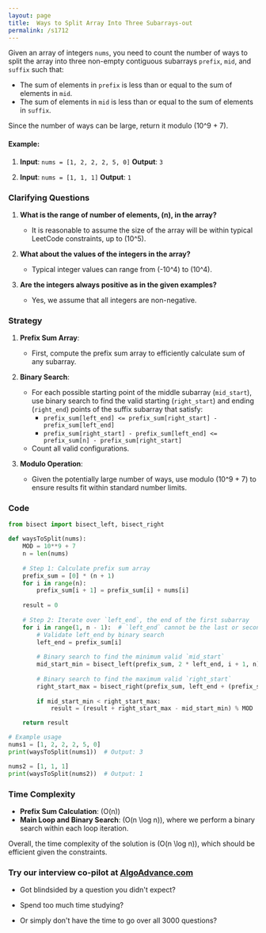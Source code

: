 ```yaml
---
layout: page
title:  Ways to Split Array Into Three Subarrays-out
permalink: /s1712
---
```


Given an array of integers `nums`, you need to count the number of ways to split the array into three non-empty contiguous subarrays `prefix`, `mid`, and `suffix` such that:

- The sum of elements in `prefix` is less than or equal to the sum of elements in `mid`.
- The sum of elements in `mid` is less than or equal to the sum of elements in `suffix`.

Since the number of ways can be large, return it modulo \(10^9 + 7\).

#### Example:
1. **Input**: `nums = [1, 2, 2, 2, 5, 0]`
   **Output**: `3`

2. **Input**: `nums = [1, 1, 1]`
   **Output**: `1`

### Clarifying Questions

1. **What is the range of number of elements, \(n\), in the array?**
   - It is reasonable to assume the size of the array will be within typical LeetCode constraints, up to \(10^5\).

2. **What about the values of the integers in the array?**
   - Typical integer values can range from \(-10^4\) to \(10^4\).

3. **Are the integers always positive as in the given examples?**
   - Yes, we assume that all integers are non-negative.

### Strategy

1. **Prefix Sum Array**:
   - First, compute the prefix sum array to efficiently calculate sum of any subarray.
   
2. **Binary Search**:
   - For each possible starting point of the middle subarray (`mid_start`), use binary search to find the valid starting (`right_start`) and ending (`right_end`) points of the suffix subarray that satisfy:
     - `prefix_sum[left_end] <= prefix_sum[right_start] - prefix_sum[left_end]`
     - `prefix_sum[right_start] - prefix_sum[left_end] <= prefix_sum[n] - prefix_sum[right_start]`
   - Count all valid configurations.

3. **Modulo Operation**:
   - Given the potentially large number of ways, use modulo \(10^9 + 7\) to ensure results fit within standard number limits.

### Code

```python
from bisect import bisect_left, bisect_right

def waysToSplit(nums):
    MOD = 10**9 + 7
    n = len(nums)
    
    # Step 1: Calculate prefix sum array
    prefix_sum = [0] * (n + 1)
    for i in range(n):
        prefix_sum[i + 1] = prefix_sum[i] + nums[i]
    
    result = 0
    
    # Step 2: Iterate over `left_end`, the end of the first subarray
    for i in range(1, n - 1):  # `left_end` cannot be the last or second to last element
        # Validate left_end by binary search
        left_end = prefix_sum[i]
        
        # Binary search to find the minimum valid `mid_start`
        mid_start_min = bisect_left(prefix_sum, 2 * left_end, i + 1, n)
        
        # Binary search to find the maximum valid `right_start`
        right_start_max = bisect_right(prefix_sum, left_end + (prefix_sum[n] - left_end) // 2, i + 1, n)
        
        if mid_start_min < right_start_max:
            result = (result + right_start_max - mid_start_min) % MOD

    return result

# Example usage
nums1 = [1, 2, 2, 2, 5, 0]
print(waysToSplit(nums1))  # Output: 3

nums2 = [1, 1, 1]
print(waysToSplit(nums2))  # Output: 1
```

### Time Complexity

- **Prefix Sum Calculation**: \(O(n)\)
- **Main Loop and Binary Search**: \(O(n \log n)\), where we perform a binary search within each loop iteration.
  
Overall, the time complexity of the solution is \(O(n \log n)\), which should be efficient given the constraints.


### Try our interview co-pilot at [AlgoAdvance.com](https://algoAdvance.com)

- Got blindsided by a question you didn't expect?

- Spend too much time studying?

- Or simply don't have the time to go over all 3000 questions?

